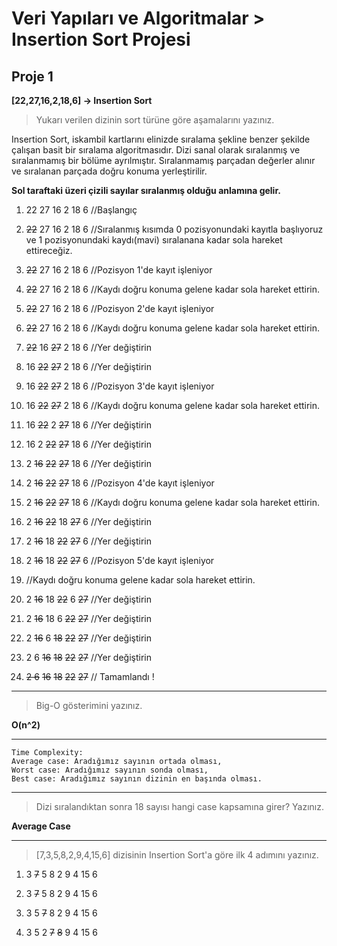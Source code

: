 # Veri Yapıları ve Algoritmalar > Insertion Sort Projesi


## Proje 1

**[22,27,16,2,18,6] -> Insertion Sort**


> Yukarı verilen dizinin sort türüne göre aşamalarını yazınız.

Insertion Sort, iskambil kartlarını elinizde sıralama şekline benzer şekilde çalışan basit bir sıralama algoritmasıdır. Dizi sanal olarak sıralanmış ve sıralanmamış bir bölüme ayrılmıştır. Sıralanmamış parçadan değerler alınır ve sıralanan parçada doğru konuma yerleştirilir.

**Sol taraftaki üzeri çizili sayılar sıralanmış olduğu anlamına gelir.**

1) 22 27 16 2 18 6     //Başlangıç


2) ~~22~~ 27 16 2 18 6 //Sıralanmış kısımda 0 pozisyonundaki kayıtla başlıyoruz ve 1 pozisyonundaki kaydı(mavi) sıralanana kadar sola hareket ettireceğiz.


3) ~~22~~ 27 16 2 18 6 //Pozisyon 1'de kayıt işleniyor


4) ~~22~~ 27 16 2 18 6 //Kaydı doğru konuma gelene kadar sola hareket ettirin.


5) ~~22~~ 27 16 2 18 6 //Pozisyon 2'de kayıt işleniyor


6) ~~22~~ 27 16 2 18 6 //Kaydı doğru konuma gelene kadar sola hareket ettirin.


7) ~~22~~ 16 ~~27~~  2 18 6  //Yer değiştirin


8) 16 ~~22~~  ~~27~~  2 18 6  //Yer değiştirin


9) 16 ~~22~~  ~~27~~  2 18 6 //Pozisyon 3'de kayıt işleniyor


10) 16 ~~22~~  ~~27~~  2 18 6 //Kaydı doğru konuma gelene kadar sola hareket ettirin.


11)  16 ~~22~~  2 ~~27~~   18 6 //Yer değiştirin


12) 16  2 ~~22~~  ~~27~~   18 6 //Yer değiştirin


13)  2 ~~16~~  ~~22~~  ~~27~~   18 6 //Yer değiştirin


14) 2 ~~16~~  ~~22~~  ~~27~~   18 6 //Pozisyon 4'de kayıt işleniyor


15)  2 ~~16~~  ~~22~~  ~~27~~   18 6  //Kaydı doğru konuma gelene kadar sola hareket ettirin.


16) 2 ~~16~~  ~~22~~ 18 ~~27~~ 6 //Yer değiştirin


17) 2 ~~16~~ 18  ~~22~~  ~~27~~  6 //Yer değiştirin


18) 2 ~~16~~ 18  ~~22~~  ~~27~~  6 //Pozisyon 5'de kayıt işleniyor


19)  //Kaydı doğru konuma gelene kadar sola hareket ettirin.


20) 2 ~~16~~ 18  ~~22~~ 6   ~~27~~   //Yer değiştirin


21) 2 ~~16~~ 18  6  ~~22~~    ~~27~~  //Yer değiştirin


22) 2 ~~16~~ 6 ~~18~~    ~~22~~    ~~27~~  //Yer değiştirin


23) 2  6 ~~16~~  ~~18~~    ~~22~~    ~~27~~  //Yer değiştirin


24)  ~~2  6~~ ~~16~~  ~~18~~    ~~22~~    ~~27~~ // Tamamlandı !

---

>Big-O gösterimini yazınız.

**O(n^2)**

---

```
Time Complexity: 
Average case: Aradığımız sayının ortada olması,
Worst case: Aradığımız sayının sonda olması,
Best case: Aradığımız sayının dizinin en başında olması.
```

---
>Dizi sıralandıktan sonra 18 sayısı hangi case kapsamına girer? Yazınız.

**Average Case**

---

>[7,3,5,8,2,9,4,15,6] dizisinin Insertion Sort'a göre ilk 4 adımını yazınız.


1) 3 ~~7~~ 5 8 2 9 4 15 6

2) 3 ~~7~~ 5 8 2 9 4 15 6

3) 3 5 ~~7~~  8 2 9 4 15 6

4) 3 5 2 ~~7~~  ~~8~~ 9 4 15 6

